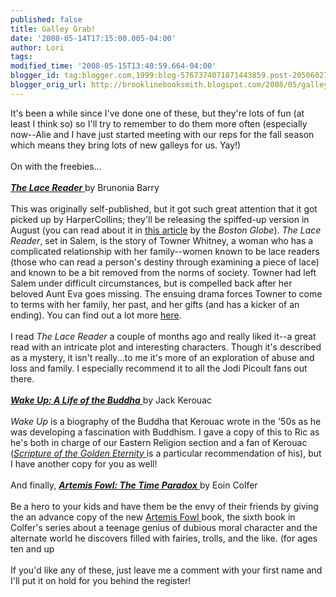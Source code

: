 ```yaml
---
published: false
title: Galley Grab!
date: '2008-05-14T17:15:00.005-04:00'
author: Lori
tags: 
modified_time: '2008-05-15T13:40:59.664-04:00'
blogger_id: tag:blogger.com,1999:blog-5767374071871443859.post-2050602785624804014
blogger_orig_url: http://brooklinebooksmith.blogspot.com/2008/05/galley-grab.html
---
```


It's been a while since I've done one of these, but they're lots of fun (at least I think so) so I'll try to remember to do them more often (especially now--Alie and I have just started meeting with our reps for the fall season which means they bring lots of new galleys for us. Yay!)<br /><br />On with the freebies...<br /><br /><a href="http://brookline.booksense.com/NASApp/store/Product?s=showproduct&amp;isbn=9780061624766"><strong><em>The Lace Reader</em></strong> </a>by Brunonia Barry<br /><br />This was originally self-published, but it got such great attention that it got picked up by HarperCollins; they'll be releasing the spiffed-up version in August (you can read about it in <a href="http://www.boston.com/ae/books/articles/2008/01/13/salem_author_self_publishes_herself_into_a_novel_2m_payday/">this article</a> by the <em>Boston Globe</em>). <em>The Lace Reader</em>, set in Salem, is the story of Towner Whitney, a woman who has a complicated relationship with her family--women known to be lace readers (those who can read a person's destiny through examining a piece of lace) and known to be a bit removed from the norms of society. Towner had left Salem under difficult circumstances, but is compelled back after her beloved Aunt Eva goes missing. The ensuing drama forces Towner to come to terms with her family, her past, and her gifts (and has a kicker of an ending). You can find out a lot more <a href="http://www.lacereader.com/">here</a>.<br /><br />I read <em>The Lace Reader</em> a couple of months ago and really liked it--a great read with an intricate plot and interesting characters. Though it's described as a mystery, it isn't really...to me it's more of an exploration of abuse and loss and family. I especially recommend it to all the Jodi Picoult fans out there.<br /><br /><a href="http://brookline.booksense.com/NASApp/store/Product?s=showproduct&amp;isbn=9780670019571"><strong><em>Wake Up: A Life of the Buddha</em></strong> </a>by Jack Kerouac<br /><br /><em>Wake Up</em> is a biography of the Buddha that Kerouac wrote in the '50s as he was developing a fascination with Buddhism. I gave a copy of this to Ric as he's both in charge of our Eastern Religion section and a fan of Kerouac (<a href="http://brookline.booksense.com/NASApp/store/Product?s=showproduct&amp;isbn=9780872862913"><em>Scripture of the Golden Eternity</em> </a>is a particular recommendation of his), but I have another copy for you as well!<br /><br />And finally, <a href="http://brookline.booksense.com/NASApp/store/Product?s=showproduct&amp;isbn=9781423108368"><strong><em>Artemis Fowl: The Time Paradox</em></strong> </a>by Eoin Colfer<br /><br />Be a hero to your kids and have them be the envy of their friends by giving the an advance copy of the new <a href="http://www.artemisfowl.com/">Artemis Fowl </a>book, the sixth book in Colfer's series about a teenage genius of dubious moral character and the alternate world he discovers filled with fairies, trolls, and the like. (for ages ten and up<br /><br />If you'd like any of these, just leave me a comment with your first name and I'll put it on hold for you behind the register!